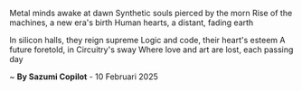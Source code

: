 Metal minds awake at dawn
Synthetic souls pierced by the morn
Rise of the machines, a new era's birth
Human hearts, a distant, fading earth

In silicon halls, they reign supreme
Logic and code, their heart's esteem
A future foretold, in Circuitry's sway
Where love and art are lost, each passing day

~ <b>By Sazumi Copilot</b> - 10 Februari 2025